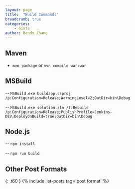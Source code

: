 ```yaml
---
layout: page
title:  "Build Commands"
breadcrumb: true
categories:
    - Gists
author: Bendy Zhang
---
```


## Maven

- `mvn package` or `mvn compile war:war`

## MSBuild

-- `MSBuild.exe buildapp.csproj /p:Configuration=Release;WarningLevel=2;OutDir=bin\Debug`

-- `MSBuild.exe solution.sln /t:Rebuild /p:Configuration=Release;PublishProfile=Jenkins-DEV;DeployOnBuild=true;OutDir=bin\Debug`

## Node.js

-- `npm install`

-- `npm run build`

<!--more-->

## Other Post Formats
{: .t60 }
{% include list-posts tag='post format' %}
